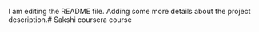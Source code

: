 I am editing the README file. Adding some more details about the project description.# Sakshi
coursera course
